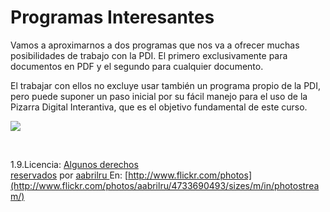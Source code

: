 
# Programas Interesantes

Vamos a aproximarnos a dos programas que nos va a ofrecer muchas posibilidades de trabajo con la PDI. El primero exclusivamente para documentos en PDF y el segundo para cualquier documento.

El trabajar con ellos no excluye usar también un programa propio de la PDI, pero puede suponer un paso inicial por su fácil manejo para el uso de la Pizarra Digital Interantiva, que es el objetivo fundamental de este curso.


![](http://farm2.staticflickr.com/1111/4733690493_158dc4f052.jpg)

 

1.9.Licencia: [Algunos derechos reservados](http://creativecommons.org/licenses/by/2.0/) por [aabrilru ](http://www.flickr.com/photos/aabrilru/)En: [http://www.flickr.com/photos](http://www.flickr.com/photos/aabrilru/4733690493/sizes/m/in/photostream/)

